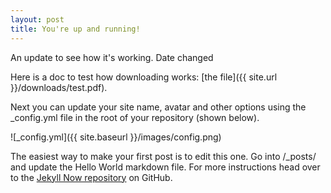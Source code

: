 ```yaml
---
layout: post
title: You're up and running!
---
```


An update to see how it's working. Date changed

Here is a doc to test how downloading works: [the file]({{ site.url }}/downloads/test.pdf).

Next you can update your site name, avatar and other options using the _config.yml file in the root of your repository (shown below).

![_config.yml]({{ site.baseurl }}/images/config.png)

The easiest way to make your first post is to edit this one. Go into /_posts/ and update the Hello World markdown file. For more instructions head over to the [Jekyll Now repository](https://github.com/barryclark/jekyll-now) on GitHub.